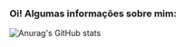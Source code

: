 ### Oi! Algumas informações sobre mim:

![Anurag's GitHub stats](https://github-readme-stats.vercel.app/api?username=anuraghazra&show_icons=true)

<!--
**xkyurax/xkyurax** is a ✨ _special_ ✨ repository because its `README.md` (this file) appears on your GitHub profile.

Here are some ideas to get you started:

- 🔭 I’m currently working on ...
- 🌱 I’m currently learning ...
- 👯 I’m looking to collaborate on ...
- 🤔 I’m looking for help with ...
- 💬 Ask me about ...
- 📫 How to reach me: ...
- 😄 Pronouns: ...
- ⚡ Fun fact: ...
-->
